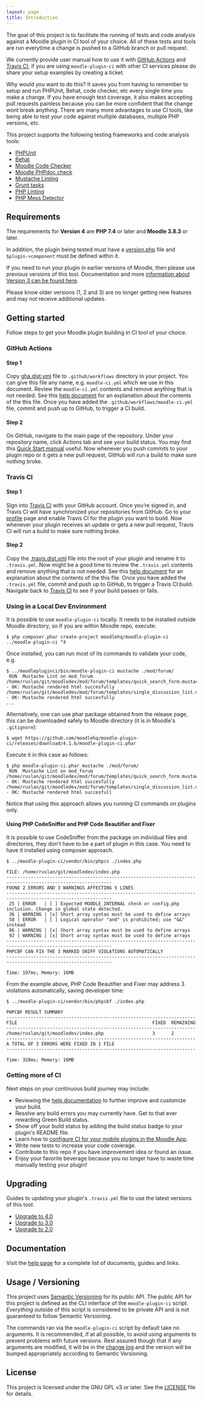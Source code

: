 ```yaml
---
layout: page
title: Introduction
---
```


The goal of this project is to facilitate the running of tests and code
analysis against a Moodle plugin in CI tool of your choice. All of these tests
and tools are run everytime a change is pushed to a GitHub branch or pull
request.

We currently provide user manual how to use it with [GitHub
Actions](https://docs.github.com/en/actions) and [Travis
CI](https://travis-ci.com), if you are using
`moodle-plugin-ci` with other CI services please do share your setup examples
by creating a ticket.

Why would you want to do this?  It saves you from having to remember to setup and run PHPUnit, Behat, code checker, etc
every single time you make a change.  If you have enough test coverage, it also makes accepting pull requests painless
because you can be more confident that the change wont break anything.  There are many more advantages to use CI
tools, like being able to test your code against multiple databases, multiple PHP versions, etc.

This project supports the following testing frameworks and code analysis tools:

* [PHPUnit](https://phpunit.de)
* [Behat](http://behat.org/)
* [Moodle Code Checker](https://github.com/moodlehq/moodle-local_codechecker)
* [Moodle PHPdoc check](https://github.com/moodlehq/moodle-local_moodlecheck)
* [Mustache Linting](https://docs.moodle.org/dev/Templates)
* [Grunt tasks](https://docs.moodle.org/dev/Grunt)
* [PHP Linting](https://github.com/JakubOnderka/PHP-Parallel-Lint)
* [PHP Mess Detector](http://phpmd.org)

## Requirements

The requirements for **Version 4** are **PHP 7.4** or later and **Moodle 3.8.3** or later.

In addition, the plugin being tested must have a [version.php](https://docs.moodle.org/dev/version.php) file
and `$plugin->component` must be defined within it.

If you need to run your plugin in earlier versions of Moodle, then please use previous versions of this tool.  Documentation
and more [information about Version 3 can be found here](https://github.com/moodlehq/moodle-plugin-ci/tree/3.x/docs/index.md).

Please know older versions (1, 2 and 3) are no longer getting new features and may not receive additional updates.

## Getting started

Follow steps to get your Moodle plugin building in CI tool of your choice.

### GitHub Actions

#### Step 1

Copy [gha.dist.yml](https://github.com/moodlehq/moodle-plugin-ci/blob/main/gha.dist.yml) file to `.github/workflows` directory
in your project. You can give this file any name, e.g. `moodle-ci.yml` which we use in this document. Review the `moodle-ci.yml` contents and
remove anything that is not needed.  See this [help document](GHAFileExplained.md) for an explanation about the
contents of the this file. Once you have added the `.github/workflows/moodle-ci.yml` file, commit and push up to GitHub, to trigger a
CI build.

#### Step 2

On GitHub, navigate to the main page of the repository. Under your repository
name, click Actions tab and see your build status.  You may find this [Quick
Start manual](https://docs.github.com/en/actions/quickstart#viewing-your-workflow-results)
useful. Now whenever you push commits to your plugin repo or it gets a new
pull request, GitHub will run a build to make sure nothing broke.

### Travis CI

#### Step 1

Sign into [Travis CI](https://travis-ci.com) with your GitHub account. Once you’re signed in, and Travis CI will have
synchronized your repositories from GitHub.  Go to your [profile](https://travis-ci.com/profile) page and enable Travis CI
for the plugin you want to build.  Now whenever your plugin receives an update or gets a new pull request, Travis CI will
run a build to make sure nothing broke.

#### Step 2

Copy the [.travis.dist.yml](https://github.com/moodlehq/moodle-plugin-ci/blob/main/.travis.dist.yml) file into the
root of your plugin and rename it to `.travis.yml`. Now might be a good time to review the `.travis.yml` contents and
remove anything that is not needed.  See this [help document](TravisFileExplained.md) for an explanation about the
contents of the this file. Once you have added the `.travis.yml` file, commit and push up to GitHub, to trigger a
Travis CI build. Navigate back to [Travis CI](https://travis-ci.com) to see if your build passes or fails.

### Using in a Local Dev Environment

It is possible to use `moodle-plugin-ci` locally. It needs to be installed outside
Moodle directory, so if you are within Moodle repo, execute:

```
$ php composer.phar create-project moodlehq/moodle-plugin-ci ../moodle-plugin-ci ^4
```

Once installed, you can run most of its commands to validate your code, e.g.

```
$ ../moodlepluginci/bin/moodle-plugin-ci mustache ./mod/forum/
 RUN  Mustache Lint on mod_forum
/home/ruslan/git/moodledev/mod/forum/templates/quick_search_form.mustache - OK: Mustache rendered html succesfully
/home/ruslan/git/moodledev/mod/forum/templates/single_discussion_list.mustache - OK: Mustache rendered html succesfully
...
```

Alternatively, one can use phar package obtained from the release page, this can
be downloaded safely to Moodle directory (it is in Moodle's `.gitignore`):

```
$ wget https://github.com/moodlehq/moodle-plugin-ci/releases/download/4.1.6/moodle-plugin-ci.phar
```

Execute it in this case as follows:

```
$ php moodle-plugin-ci.phar mustache ./mod/forum/
 RUN  Mustache Lint on mod_forum
/home/ruslan/git/moodledev/mod/forum/templates/quick_search_form.mustache - OK: Mustache rendered html succesfully
/home/ruslan/git/moodledev/mod/forum/templates/single_discussion_list.mustache - OK: Mustache rendered html succesfull
```

Notice that using this approach allows you running CI commands on plugins only.

#### Using PHP CodeSniffer and PHP Code Beautifier and Fixer

It is possible to use CodeSniffer from the package on individual files and directories, they don't have to be a part of plugin in this case. You need to have it installed using composer approach.

```
$ ../moodle-plugin-ci/vendor/bin/phpcs ./index.php

FILE: /home/ruslan/git/moodledev/index.php
-------------------------------------------------------------------------------------------------------------
FOUND 2 ERRORS AND 3 WARNINGS AFFECTING 5 LINES
-------------------------------------------------------------------------------------------------------------
 25 | ERROR   | [ ] Expected MOODLE_INTERNAL check or config.php inclusion. Change in global state detected.
 36 | WARNING | [x] Short array syntax must be used to define arrays
 58 | ERROR   | [ ] Logical operator "and" is prohibited; use "&&" instead
 86 | WARNING | [x] Short array syntax must be used to define arrays
 92 | WARNING | [x] Short array syntax must be used to define arrays
-------------------------------------------------------------------------------------------------------------
PHPCBF CAN FIX THE 3 MARKED SNIFF VIOLATIONS AUTOMATICALLY
-------------------------------------------------------------------------------------------------------------

Time: 197ms; Memory: 16MB
```

From the example above, PHP Code Beautifier and Fixer may address 3 violations
automatically, saving developer time:

```
$ ../moodle-plugin-ci/vendor/bin/phpcbf ./index.php

PHPCBF RESULT SUMMARY
----------------------------------------------------------------------
FILE                                                  FIXED  REMAINING
----------------------------------------------------------------------
/home/ruslan/git/moodledev/index.php                  3      2
----------------------------------------------------------------------
A TOTAL OF 3 ERRORS WERE FIXED IN 1 FILE
----------------------------------------------------------------------

Time: 328ms; Memory: 16MB
```

### Getting more of CI

Next steps on your continuous build journey may include:

* Reviewing the [help documentation](Help.md) to further improve and customize your build.
* Resolve any build errors you may currently have. Get to that ever rewarding Green Build status.
* Show off your build status by adding the build status badge to your plugin's README file.
* Learn how to [configure CI for your mobile plugins in the Moodle App](MoodleApp.md).
* Write new tests to increase your code coverage.
* Contribute to this repo if you have improvement idea or found an issue.
* Enjoy your favorite beverage because you no longer have to waste time manually testing your plugin!

## Upgrading

Guides to updating your plugin's `.travis.yml` file to use the latest versions of this tool.

* [Upgrade to 4.0](UPGRADE-4.0.md)
* [Upgrade to 3.0](UPGRADE-3.0.md)
* [Upgrade to 2.0](UPGRADE-2.0.md)

## Documentation

Visit the [help page](Help.md) for a complete list of documents, guides and links.

## Usage / Versioning

This project uses [Semantic Versioning](http://semver.org/) for its public API.  The public API for this project
is defined as the CLI interface of the `moodle-plugin-ci` script.  _Everything_ outside of this script is considered
to be private API and is not guaranteed to follow Semantic Versioning.

The commands ran via the `moodle-plugin-ci` script by default take no arguments.  It is recommended, if at all possible,
to avoid using arguments to prevent problems with future versions.  Rest assured though that if any arguments are
modified, it will be in the [change log](CHANGELOG.md) and the version will be bumped appropriately according to
Semantic Versioning.

## License

This project is licensed under the GNU GPL v3 or later.  See the
[LICENSE](https://github.com/moodlehq/moodle-plugin-ci/blob/main/LICENSE) file for details.
